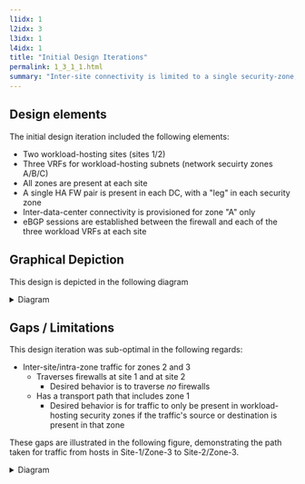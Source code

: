 ```yaml
---
l1idx: 1
l2idx: 3
l3idx: 1
l4idx: 1
title: "Initial Design Iterations"
permalink: 1_3_1_1.html
summary: "Inter-site connectivity is limited to a single security-zone, which becomes a de-facto transit-zone."
---
```


## Design elements

The initial design iteration included the following elements:
  - Two workload-hosting sites (sites 1/2)
  - Three VRFs for workload-hosting subnets (network secuirty zones A/B/C)
  - All zones are present at each site
  - A single HA FW pair is present in each DC, with a "leg" in each security zone
  - Inter-data-center connectivity is provisioned for zone "A" only
  - eBGP sessions are established between the firewall and each of the three workload VRFs at each site

## Graphical Depiction
This design is depicted in the following diagram

<details markdown=block>
<summary markdown=span>Diagram</summary>
[![image](./spont-sym-case-study-1.drawio.svg){:class="img-fluid"}](./pages/1/3%20(spontaneous-symmetry)/spont-sym-case-study-1.drawio.svg){:target="_blank"}
</details>

## Gaps / Limitations

This design iteration was sub-optimal in the following regards:
- Inter-site/intra-zone traffic for zones 2 and 3
  - Traverses firewalls at site 1 and at site 2
    - Desired behavior is to traverse *no* firewalls
  - Has a transport path that includes zone 1
    - Desired behavior is for traffic to only be present in workload-hosting security zones if the traffic's source or destination is present in that zone

These gaps are illustrated in the following figure, demonstrating the path taken for traffic from hosts in Site-1/Zone-3 to Site-2/Zone-3.

<details markdown=block>
<summary markdown=span>Diagram</summary>
[![image](./spont-sym-case-study-1-a.drawio.svg){:class="img-fluid"}](./pages/1/3%20(spontaneous-symmetry)/spont-sym-case-study-1-a.drawio.svg){:target="_blank"}
</details>